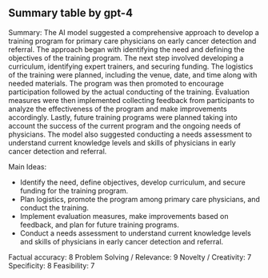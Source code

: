 ## Summary table by gpt-4
Summary: 
The AI model suggested a comprehensive approach to develop a training program for primary care physicians on early cancer detection and referral. The approach began with identifying the need and defining the objectives of the training program. The next step involved developing a curriculum, identifying expert trainers, and securing funding. The logistics of the training were planned, including the venue, date, and time along with needed materials. The program was then promoted to encourage participation followed by the actual conducting of the training. Evaluation measures were then implemented collecting feedback from participants to analyze the effectiveness of the program and make improvements accordingly. Lastly, future training programs were planned taking into account the success of the current program and the ongoing needs of physicians. The model also suggested conducting a needs assessment to understand current knowledge levels and skills of physicians in early cancer detection and referral. 

Main Ideas: 
- Identify the need, define objectives, develop curriculum, and secure funding for the training program.
- Plan logistics, promote the program among primary care physicians, and conduct the training.
- Implement evaluation measures, make improvements based on feedback, and plan for future training programs.
- Conduct a needs assessment to understand current knowledge levels and skills of physicians in early cancer detection and referral.

Factual accuracy: 8
Problem Solving / Relevance: 9
Novelty / Creativity: 7
Specificity: 8
Feasibility: 7